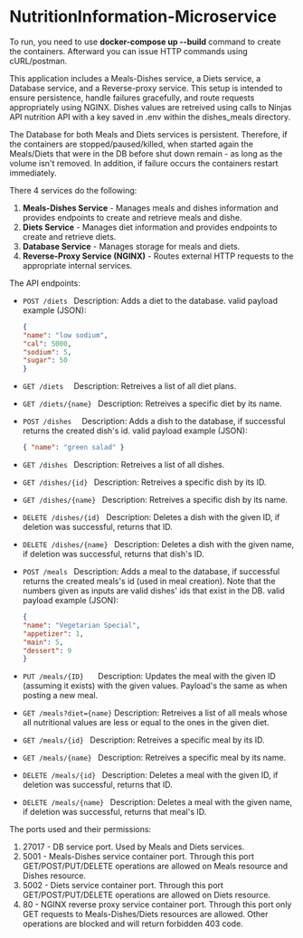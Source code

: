 # NutritionInformation-Microservice

To run, you need to use **docker-compose up --build** command to create the containers.
Afterward you can issue HTTP commands using cURL/postman.

This application includes a Meals-Dishes service, a Diets service, a Database service, and a Reverse-proxy service. This setup is intended to ensure persistence, handle failures gracefully, and route requests appropriately using NGINX. Dishes values are retreived using calls to Ninjas API nutrition API with a key saved in .env within the dishes_meals directory.

The Database for both Meals and Diets services is persistent. Therefore, if the containers are stopped/paused/killed, when started again the Meals/Diets that were in the DB before shut down remain - as long as the volume isn't removed. In addition, if failure occurs the containers restart immediately.

There 4 services do the following:

1. **Meals-Dishes Service** - Manages meals and dishes information and provides endpoints to create and retrieve meals and dishe.
2. **Diets Service** - Manages diet information and provides endpoints to create and retrieve diets.
3. **Database Service** - Manages storage for meals and diets.
4. **Reverse-Proxy Service (NGINX)** - Routes external HTTP requests to the appropriate internal services.

The API endpoints:

* `POST /diets `
  Description: Adds a diet to the database.
  valid payload example (JSON):

  ```JSON
  {
  "name": "low sodium",
  "cal": 5000,
  "sodium": 5,
  "sugar": 50
  }
  ```
* `GET /diets  `
  Description: Retreives a list of all diet plans.
* `GET /diets/{name} `
  Description: Retreives a specific diet by its name.
* `POST /dishes  `
  Description: Adds a dish to the database, if successful returns the created dish's id.
  valid payload example (JSON):

  ```json
  { "name": "green salad" }
  ```
* `GET /dishes `
  Description: Retreives a list of all dishes.
* `GET /dishes/{id} `
  Description: Retreives a specific dish by its ID.
* `GET /dishes/{name} `
  Description: Retreives a specific dish by its name.
* `DELETE /dishes/{id} `
  Description: Deletes a dish with the given ID, if deletion was successful, returns that ID.
* `DELETE /dishes/{name} `
  Description: Deletes a dish with the given name, if deletion was successful, returns that dish's ID.
* `POST /meals `
  Description: Adds a meal to the database, if successful returns the created meals's id (used in meal creation).
  Note that the numbers given as inputs are valid dishes' ids that exist in the DB.
  valid payload example (JSON):

  ```json
  {
  "name": "Vegetarian Special",
  "appetizer": 1,
  "main": 5,
  "dessert": 9
  }
  ```
* `PUT /meals/{ID}   `
  Description: Updates the meal with the given ID (assuming it exists) with the given values.
  Payload's the same as when posting a new meal.
* `GET /meals?diet={name}`
  Description: Retreives a list of all meals whose all nutritional values are less or equal to the ones in the given diet.
* `GET /meals/{id} `
  Description: Retreives a specific meal by its ID.
* `GET /meals/{name} `
  Description: Retreives a specific meal by its name.
* `DELETE /meals/{id} `
  Description: Deletes a meal with the given ID, if deletion was successful, returns that ID.
* `DELETE /meals/{name} `
  Description: Deletes a meal with the given name, if deletion was successful, returns that meal's ID.

The ports used and their permissions:

1. 27017 - DB service port. Used by Meals and Diets services.
2. 5001 - Meals-Dishes service container port. Through this port GET/POST/PUT/DELETE operations are allowed on Meals resource and Dishes resource.
3. 5002 - Diets service container port. Through this port GET/POST/PUT/DELETE operations are allowed on Diets resource.
4. 80 - NGINX reverse proxy service container port. Through this port only GET requests to Meals-Dishes/Diets resources are allowed. Other operations are blocked and will return forbidden 403 code.

